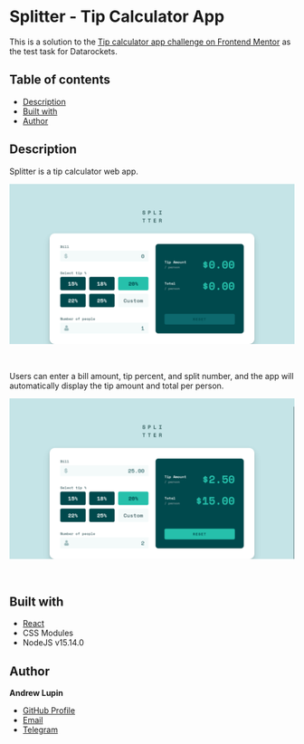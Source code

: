# Splitter - Tip Calculator App

This is a solution to the [Tip calculator app challenge on Frontend Mentor](https://www.frontendmentor.io/challenges/tip-calculator-app-ugJNGbJUX) as the test task for Datarockets.

## Table of contents

- [Description](#description)
- [Built with](#built-with)
- [Author](#author)

## Description

Splitter is a tip calculator web app.

![Preview of the Tip Calculator project](./screenshots/preview-main.png)

<br />

Users can enter a bill amount, tip percent, and split number, and the app will automatically display the tip amount and total per person.

![Preview of the Tip Calculator project](./screenshots/preview-functionality.png)

<br />

## Built with

- [React](https://reactjs.org/)
- CSS Modules
- NodeJS v15.14.0

## Author

**Andrew Lupin**

- [GitHub Profile](https://github.com/AndrewLupin1106)
- [Email](andrewlupin1106@gmail.com)
- [Telegram](https://t.me/pollo_dev)

